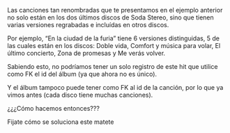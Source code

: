 Las canciones tan renombradas que te presentamos en el ejemplo anterior no solo están en los dos últimos discos de Soda Stereo, sino que tienen varias versiones regrabadas e incluídas en otros discos. 

Por ejemplo, “En la ciudad de la furia” tiene 6 versiones distinguidas, 5 de las cuales están en los discos: Doble vida, Comfort y música para volar, El último concierto, Zona de promesas y Me verás volver. 

Sabiendo esto, no podríamos tener un solo registro de este hit que utilice como FK el id del álbum (ya que ahora no es único).

Y el álbum tampoco puede tener como FK al id de la canción, por lo que ya vimos antes (cada disco tiene muchas canciones). 

¿¿¿Cómo hacemos entonces???

Fijate cómo se soluciona este matete 
